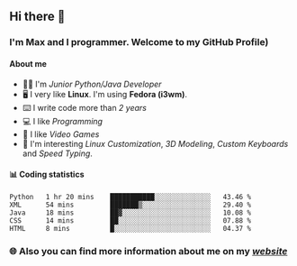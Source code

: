 ## Hi there 👋
### I'm Max and I programmer. Welcome to my GitHub Profile)

#### **About me**
- 👨‍💻 I'm _Junior Python/Java Developer_
- 🖥️ I very like **Linux**. I'm using **Fedora (i3wm)**.
- ⌨️ I write code more than _2 years_
- 💻 I like _Programming_
- 👾 I like _Video Games_
- 👀 I'm interesting _Linux Customization_, _3D Modeling_, _Custom Keyboards_ and _Speed Typing_.

#### 📊 **Coding statistics**
<!--START_SECTION:waka-->
```text
Python   1 hr 20 mins    ███████████░░░░░░░░░░░░░░   43.46 % 
XML      54 mins         ███████▒░░░░░░░░░░░░░░░░░   29.40 % 
Java     18 mins         ██▓░░░░░░░░░░░░░░░░░░░░░░   10.08 % 
CSS      14 mins         ██░░░░░░░░░░░░░░░░░░░░░░░   07.88 % 
HTML     8 mins          █░░░░░░░░░░░░░░░░░░░░░░░░   04.37 % 
```
<!--END_SECTION:waka-->

### 🌐 **Also you can find more information about me on my _[website](https://merive.herokuapp.com/)_**
